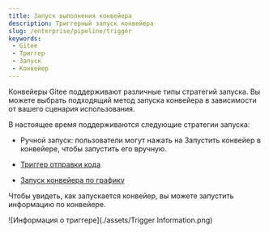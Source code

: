 ```yaml
---
title: Запуск выполнения конвейера
description: Триггерный запуск конвейера
slug: /enterprise/pipeline/trigger
keywords:
 - Gitee
 - Триггер
 - Запуск
 - Конвейер
---
```


Конвейеры Gitee поддерживают различные типы стратегий запуска. Вы можете выбрать подходящий метод запуска конвейера в зависимости от вашего сценария использования.

В настоящее время поддерживаются следующие стратегии запуска:

- Ручной запуск: пользователи могут нажать на Запустить конвейер в конвейере, чтобы запустить его вручную.

- [Триггер отправки кода](/enterprise/pipeline/source/trigger)

- [Запуск конвейера по графику](/enterprise/pipeline/trigger/corn)

Чтобы увидеть, как запускается конвейер, вы можете запустить информацию по конвейере.

![Информация о триггере](./assets/Trigger Information.png)